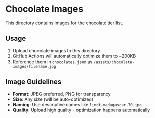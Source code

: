 # Chocolate Images

This directory contains images for the chocolate tier list.

## Usage

1. Upload chocolate images to this directory
2. GitHub Actions will automatically optimize them to ~200KB
3. Reference them in `chocolates.json` as `/assets/chocolate-images/filename.jpg`

## Image Guidelines

- **Format**: JPEG preferred, PNG for transparency
- **Size**: Any size (will be auto-optimized)
- **Naming**: Use descriptive names like `lindt-madagascar-70.jpg`
- **Quality**: Upload high quality - optimization happens automatically
